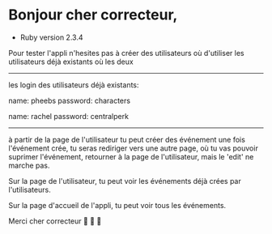 # Bonjour cher correcteur,

* Ruby version 2.3.4

Pour tester l'appli n'hesites pas à créer des utilisateurs 
où 
d'utiliser les utilisateurs déjà existants
où 
les deux

*****************************************

les login des utilisateurs déjà existants:

name: pheebs
password: characters

name: rachel
password: centralperk

*****************************************


à partir de la page de l'utilisateur tu peut créer des événement
une fois l'événement crée, 
tu seras rediriger vers une autre page, où tu vas pouvoir suprimer 
l'événement, retourner à la page de l'utilisateur, 
mais le 'edit' ne marche pas.


Sur la page de l'utilisateur, tu peut voir les événements déjà crées par l'utilisateurs.

Sur la page d'accueil de l'appli, tu peut voir tous les événements.

Merci cher correcteur  💚 💙 💜 



